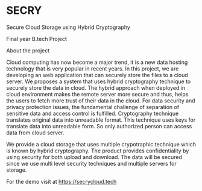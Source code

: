 # SECRY
Secure Cloud Storage using Hybrid Cryptography

Final year B.tech Project 

About the project

   Cloud computing has now become a major trend, it is a new data hosting technology that is very popular in recent years. In this project, we are developing an web application that can securely store the files to a cloud server. We proposes a system that uses hybrid cryptography technique to securely store the data in cloud. The hybrid approach when deployed in cloud environment makes the remote server more secure and thus, helps the users to fetch more trust of their data in the cloud. For data security and privacy protection issues, the fundamental challenge of separation of sensitive data and access control is fulfilled. Cryptography technique translates original data into unreadable format. This technique uses keys for translate data into unreadable form. So only authorized person can access data from cloud server.

   We provide a cloud storage that uses multiple crypotraphic technique which is known by hybrid cryptography. The product provides confidentiality by using security for both upload and download. The data will be secured since we use multi level security techniques and multiple servers for storage.

For the demo visit at https://secrycloud.tech
